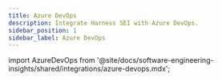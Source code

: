 ```yaml
---
title: Azure DevOps
description: Integrate Harness SEI with Azure DevOps.
sidebar_position: 1
sidebar_label: Azure DevOps
---
```


import AzureDevOps from '@site/docs/software-engineering-insights/shared/integrations/azure-devops.mdx';

<AzureDevOps />